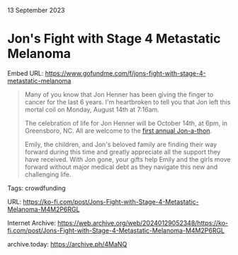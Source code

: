 13 September 2023
# Jon's Fight with Stage 4 Metastatic Melanoma

Embed URL: https://www.gofundme.com/f/jons-fight-with-stage-4-metastatic-melanoma

> Many of you know that Jon Henner has been giving the finger to cancer for the last 6 years. I'm heartbroken to tell you that Jon left this mortal coil on Monday, August 14th at 7:16am.
> 
> The celebration of life for Jon Henner will be October 14th, at 6pm, in Greensboro, NC. All are welcome to the [first annual Jon-a-thon](https://www.evite.com/event/004EIEMU3LNY6YKLKEPOJN2YUZPHKQ).
> 
> Emily, the children, and Jon's beloved family are finding their way forward during this time and greatly appreciate all the support they have received. With Jon gone, your gifts help Emily and the girls move forward without major medical debt as they navigate this new and challenging life.

Tags: crowdfunding

URL: https://ko-fi.com/post/Jons-Fight-with-Stage-4-Metastatic-Melanoma-M4M2P6RGL

Internet Archive: https://web.archive.org/web/20240129052348/https://ko-fi.com/post/Jons-Fight-with-Stage-4-Metastatic-Melanoma-M4M2P6RGL

archive.today: https://archive.ph/4MaNQ
